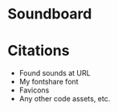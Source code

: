 <!-- Your screenshot goes here-->


# Soundboard
<!-- tell me something about it-->

# Citations
* Found sounds at URL
* My fontshare font
* Favicons
* Any other code assets, etc. 



